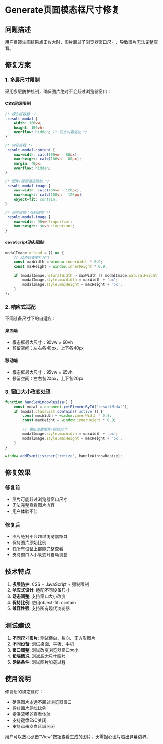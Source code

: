 # Generate页面模态框尺寸修复

## 问题描述
用户反馈生图结果点击放大时，图片超过了浏览器窗口尺寸，导致图片无法完整查看。

## 修复方案

### 1. 多层尺寸限制
采用多层防护机制，确保图片绝对不会超过浏览器窗口：

#### CSS层级限制
```css
/* 模态框容器 */
.result-modal {
    width: 100vw;
    height: 100vh;
    overflow: hidden; /* 防止内容溢出 */
}

/* 内容容器 */
.result-modal-content {
    max-width: calc(100vw - 80px);
    max-height: calc(100vh - 80px);
    margin: 40px;
    overflow: hidden;
}

/* 图片/视频基础限制 */
.result-modal-image {
    max-width: calc(100vw - 120px);
    max-height: calc(100vh - 120px);
    object-fit: contain;
}

/* 保险措施：强制限制 */
.result-modal-image {
    max-width: 90vw !important;
    max-height: 90vh !important;
}
```

#### JavaScript动态限制
```javascript
modalImage.onload = () => {
    // 动态检查图片尺寸
    const maxWidth = window.innerWidth * 0.9;
    const maxHeight = window.innerHeight * 0.9;
    
    if (modalImage.naturalWidth > maxWidth || modalImage.naturalHeight > maxHeight) {
        modalImage.style.maxWidth = maxWidth + 'px';
        modalImage.style.maxHeight = maxHeight + 'px';
    }
};
```

### 2. 响应式适配
不同设备尺寸下的自适应：

#### 桌面端
- 模态框最大尺寸：90vw × 90vh
- 预留空间：左右各40px，上下各40px

#### 移动端
- 模态框最大尺寸：95vw × 95vh
- 预留空间：左右各20px，上下各20px

### 3. 窗口大小改变处理
```javascript
function handleWindowResize() {
    const modal = document.getElementById('resultModal');
    if (modal.classList.contains('active')) {
        const maxWidth = window.innerWidth * 0.9;
        const maxHeight = window.innerHeight * 0.9;
        
        // 重新设置图片/视频尺寸
        modalImage.style.maxWidth = maxWidth + 'px';
        modalImage.style.maxHeight = maxHeight + 'px';
    }
}

window.addEventListener('resize', handleWindowResize);
```

## 修复效果

### 修复前
- 图片可能超过浏览器窗口尺寸
- 无法完整查看图片内容
- 用户体验不佳

### 修复后
- 图片绝对不会超过浏览器窗口
- 保持图片原始比例
- 在所有设备上都能完整查看
- 支持窗口大小改变时自动调整

## 技术特点

1. **多层防护**: CSS + JavaScript + 强制限制
2. **响应式设计**: 适配不同设备尺寸
3. **动态调整**: 支持窗口大小改变
4. **保持比例**: 使用object-fit: contain
5. **兼容性强**: 支持所有现代浏览器

## 测试建议

1. **不同尺寸图片**: 测试横向、纵向、正方形图片
2. **不同设备**: 测试桌面、平板、手机
3. **窗口调整**: 测试改变浏览器窗口大小
4. **极端情况**: 测试超大尺寸图片
5. **网络条件**: 测试图片加载过程

## 使用说明

修复后的模态框将：
- 确保图片永远不超过浏览器窗口
- 保持图片原始比例
- 提供流畅的查看体验
- 支持键盘ESC关闭
- 支持点击空白区域关闭

用户可以放心点击"View"按钮查看生成的图片，无需担心图片超出屏幕边界。 